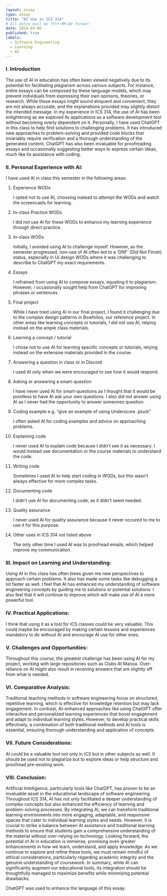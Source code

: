 ```yaml
---
layout: essay
type: essay
title: "AI Use in ICS 314"
# All dates must be YYYY-MM-DD format!
date: 2024-05-06
published: true
labels:
  - Software Engineering
  - Learning
  - AI
---
```


### I. Introduction
The use of AI in education has often been viewed negatively due to its potential for facilitating plagiarism across various subjects. For instance, entire essays can be composed by these language models, which may prevent individuals from expressing their own opinions, theories, or research. While these essays might sound eloquent and convenient, they are not always accurate, and the explanations provided may slightly distort the intended message. In my experience in ICS 314, the use of AI has been enlightening as we explored its applications as a software development tool without becoming overly dependent on it. Personally, I have used ChatGPT in this class to help find solutions to challenging problems. It has introduced new approaches to problem-solving and provided code blocks that invariably require verification and a thorough understanding of the generated content. ChatGPT has also been invaluable for proofreading essays and occasionally suggesting better ways to express certain ideas, much like its assistance with coding.

### II. Personal Experience with AI:
I have used AI in class this semester in the following areas:

  1. Experience WODs

     I opted not to use AI, choosing instead to attempt the WODs and watch the screencasts for learning.  
  
  3. In-class Practice WODs

     I did not use AI for these WODs to enhance my learning experience through direct practice.
     
  4. In-class WODs

     Initially, I avoided using AI to challenge myself. However, as the semester progressed, non-use of AI often led to a 'DNF' (Did Not Finish) status, especially in UI design WODs where it was challenging to describe to ChatGPT my exact requirements.

  5. Essays

     I refrained from using AI to compose essays, equating it to plagiarism. However, I occasionally sought help from ChatGPT for improving phrases or sentences. 
  
  6. Final project

      While I have tried using AI in our final project, I found it challenging due to the complex design patterns in Bowfolios, our reference project. In other areas like learning concepts or tutorials, I did not use AI, relying instead on the ample class materials.

  7. Learning a concept / tutorial

       I chose not to use AI for learning specific concepts or tutorials, relying instead on the extensive materials provided in the course.

  8. Answering a question in class or in Discord

       I used AI only when we were encouraged to see how it would respond.

  9. Asking or answering a smart-question

      I have never used AI for smart-questions as I thought that it would be pointless to have AI ask your own questions. I also did not answer using AI as I never had the opportunity to answer someones question.

  10. Coding example e.g. “give an example of using Underscore .pluck”

      I often asked AI for coding examples and advice on approaching problems. 

  11. Explaining code

      I never used AI to explain code because I didn’t see it as necessary. I would instead see documentation or the course materials to understand the code.

  12. Writing code

      Sometimes I used AI to help start coding in WODs, but this wasn’t always effective for more complex tasks. 

  13. Documenting code

      I didn’t use AI for documenting code, as it didn’t seem needed.

  14. Quality assurance

      I never used AI for quality assurance because it never occured to me to use it for this purpose.

  15. Other uses in ICS 314 not listed above

      The only other time I used AI was to proofread emails, which helped improve my communication.

### III. Impact on Learning and Understanding:
Using AI in this class has often times given me new perspectives to approach certain problems. It also has made some tasks like debugging a lot faster as well. I feel that AI has enhanced my understanding of software engineering concepts by guiding me to solutions or potential solutions. I also feel that it will continue to improve which will make use of AI a more powerful tool.

### IV. Practical Applications:
I think that using it as a tool for ICS classes could be very valuable. This could maybe be encouraged by making certain lessons and experiences mandatory to do without AI and encourage AI use for other ones.

### V. Challenges and Opportunities:
Throughout this course, the greatest challenge has been using AI for my project, working with large repositories such as Clubs At Manoa. Over-reliance on AI might also result in receiving answers that are slightly off from what is needed.

### VI. Comparative Analysis:
Traditional teaching methods in software engineering focus on structured, repetitive learning, which is effective for knowledge retention but may lack engagement. In contrast, AI-enhanced approaches like using ChatGPT offer interactive and personalized learning experiences that boost engagement and adapt to individual learning styles. However, to develop practical skills effectively, a combination of both traditional methods and AI tools is essential, ensuring thorough understanding and application of concepts.

### VII. Future Considerations:
AI could be a valuable tool not only in ICS but in other subjects as well. It should be used not to plagiarize but to explore ideas or help structure and proofread pre-existing work.


### VIII. Conclusion:
Artificial Intelligence, particularly tools like ChatGPT, has proven to be an invaluable asset in the educational landscape of software engineering. Throughout ICS 314, AI has not only facilitated a deeper understanding of complex concepts but also enhanced the efficiency of learning and problem-solving processes. By integrating AI, we can transform traditional learning environments into more engaging, adaptable, and responsive spaces that cater to individual learning styles and needs. However, it is crucial to strike a balance between AI assistance and traditional learning methods to ensure that students gain a comprehensive understanding of the material without over-relying on technology. Looking forward, the potential of AI in education is immense, promising even greater enhancements in how we learn, understand, and apply knowledge. As we continue to explore and refine these tools, we must remain mindful of ethical considerations, particularly regarding academic integrity and the genuine understanding of coursework. In summary, while AI can significantly augment our educational tools, its integration should be thoughtfully managed to maximize benefits while minimizing potential drawbacks.

ChatGPT was used to enhance the language of this essay.
